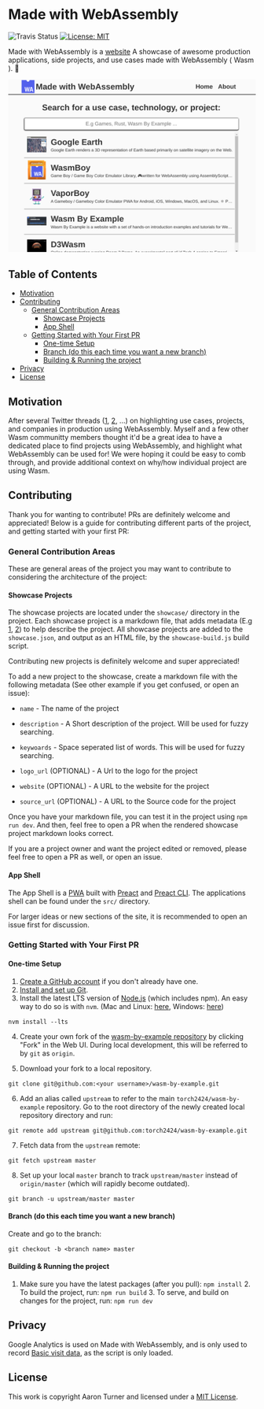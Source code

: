 # Made with WebAssembly

![Travis Status](https://travis-ci.org/torch2424/made-with-webassembly.svg?branch=master) [![License: MIT](https://img.shields.io/badge/License-MIT-blue.svg)](https://opensource.org/licenses/MIT)

Made with WebAssembly is a [website](https://madewithwebassembly.com/) A showcase of awesome production applications, side projects, and use cases made with WebAssembly ( Wasm ). 👷

![Wasm By Example Website Header](./meta/readmeBanner.png)

## Table of Contents

- [Motivation](#motivation)
- [Contributing](#contributing)
  - [General Contribution Areas](#general-contribution-areas)
    - [Showcase Projects](#showcase-projects)
    - [App Shell](#app-shell)
  - [Getting Started with Your First PR](#getting-started-with-your-first-pr)
    - [One-time Setup](#one-time-setup)
    - [Branch (do this each time you want a new branch)](#branch-do-this-each-time-you-want-a-new-branch)
    - [Building &amp; Running the project](#building--running-the-project)
- [Privacy](#privacy)
- [License](#license)

## Motivation

After several Twitter threads ([1](https://twitter.com/torch2424/status/1194557590765596673), [2](https://twitter.com/JamesLMilner/status/1151824280914731008), ...) on highlighting use cases, projects, and companies in production using WebAssembly. Myself and a few other Wasm communitty members thought it'd be a great idea to have a dedicated place to find projects using WebAssembly, and highlight what WebAssembly can be used for! We were hoping it could be easy to comb through, and provide additional context on why/how individual project are using Wasm.

## Contributing

Thank you for wanting to contribute! PRs are definitely welcome and appreciated! Below is a guide for contributing different parts of the project, and getting started with your first PR:

### General Contribution Areas

These are general areas of the project you may want to contribute to considering the architecture of the project:

#### Showcase Projects

The showcase projects are located under the `showcase/` directory in the project. Each showcase project is a markdown file, that adds metadata (E.g [1](https://stackoverflow.com/questions/42952149/how-to-add-metadata-in-github-flavoured-markdown), [2](https://stackoverflow.com/questions/44215896/markdown-metadata-format)) to help describe the project. All showcase projects are added to the `showcase.json`, and output as an HTML file, by the `showcase-build.js` build script.

Contributing new projects is definitely welcome and super appreciated!

To add a new project to the showcase, create a markdown file with the following metadata (See other example if you get confused, or open an issue):

- `name` - The name of the project

- `description` - A Short description of the project. Will be used for fuzzy searching.

- `keywoards` - Space seperated list of words. This will be used for fuzzy searching.

- `logo_url` (OPTIONAL) - A Url to the logo for the project

- `website` (OPTIONAL) - A URL to the website for the project

- `source_url` (OPTIONAL) - A URL to the Source code for the project

Once you have your markdown file, you can test it in the project using `npm run dev`. And then, feel free to open a PR when the rendered showcase project markdown looks correct.

If you are a project owner and want the project edited or removed, please feel free to open a PR as well, or open an issue.

#### App Shell

The App Shell is a [PWA](https://developers.google.com/web/progressive-web-apps) built with [Preact](https://preactjs.com/) and [Preact CLI](https://github.com/preactjs/preact-cli). The applications shell can be found under the `src/` directory.

For larger ideas or new sections of the site, it is recommended to open an issue first for discussion.

### Getting Started with Your First PR

#### One-time Setup

1. [Create a GitHub account](https://help.github.com/articles/signing-up-for-a-new-github-account/) if you don't already have one.
2. [Install and set up Git](https://help.github.com/articles/set-up-git/).
3. Install the latest LTS version of [Node.js](https://nodejs.org/) (which includes npm). An easy way to do so is with `nvm`. (Mac and Linux: [here](https://github.com/creationix/nvm), Windows: [here](https://github.com/coreybutler/nvm-windows))

```shell
nvm install --lts
```

4. Create your own fork of the [wasm-by-example repository](https://github.com/torch2424/wasm-by-example) by clicking "Fork" in the Web UI. During local development, this will be referred to by `git` as `origin`.

5. Download your fork to a local repository.

```shell
git clone git@github.com:<your username>/wasm-by-example.git
```

6. Add an alias called `upstream` to refer to the main `torch2424/wasm-by-example` repository. Go to the root directory of the
   newly created local repository directory and run:

```shell
git remote add upstream git@github.com:torch2424/wasm-by-example.git
```

7. Fetch data from the `upstream` remote:

```shell
git fetch upstream master
```

8. Set up your local `master` branch to track `upstream/master` instead of `origin/master` (which will rapidly become
   outdated).

```shell
git branch -u upstream/master master
```

#### Branch (do this each time you want a new branch)

Create and go to the branch:

```shell
git checkout -b <branch name> master
```

#### Building & Running the project

1. Make sure you have the latest packages (after you pull): `npm install` 2. To build the project, run: `npm run build` 3. To serve, and build on changes for the project, run: `npm run dev`

## Privacy

Google Analytics is used on Made with WebAssembly, and is only used to record [Basic visit data](https://support.google.com/analytics/answer/6004245?ref_topic=2919631), as the script is only loaded.

## License

This work is copyright Aaron Turner and licensed under a [MIT License](https://oss.ninja/mit?organization=Aaron%20Turner).

